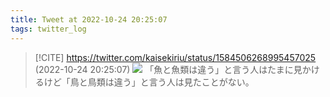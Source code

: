 ```yaml
---
title: Tweet at 2022-10-24 20:25:07
tags: twitter_log
---
```


> [!CITE] https://twitter.com/kaisekiriu/status/1584506268995457025 (2022-10-24 20:25:07)
> ![](https://twitter.com/kaisekiriu/status/1584506268995457025)
> 「魚と魚類は違う」と言う人はたまに見かけるけど「鳥と鳥類は違う」と言う人は見たことがない。
